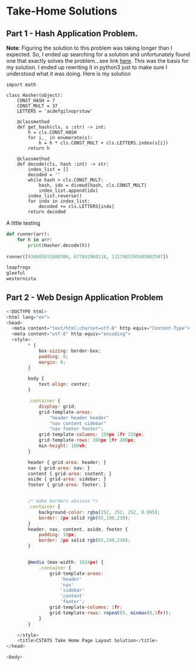 # Take-Home Solutions

## Part 1 - Hash Application Problem.
**Note**: Figuring the solution to this problem was taking longer than I expected. So, I ended up searching for a solution and unfortunately found one that exactly solves the problem...see link [here](https://gist.github.com/srph/925ba1ba511fb5348443). This was the basis for my solution. I ended up rewriting it in python3 just to make sure I understood what it was doing. Here is my solution

```python3
import math

class Hasher(object):
    CONST_HASH = 7
    CONST_MULT = 37
    LETTERS = 'acdefgilnoprstuw'

    @classmethod
    def get_hash(cls, s :str) -> int:
        h = cls.CONST_HASH
        for i,_ in enumerate(s):
            h = h * cls.CONST_MULT + cls.LETTERS.index(s[i])
        return h
    
    @classmethod
    def decode(cls, hash :int) -> str:
        index_list = []
        decoded = ''
        while hash > cls.CONST_MULT:
            hash, idx = divmod(hash, cls.CONST_MULT)
            index_list.append(idx)
        index_list.reverse()
        for indx in index_list:
            decoded += cls.LETTERS[indx]
        return decoded
```

A little testing
```python
def runner(arr):
    for h in arr:
        print(Hasher.decode(h))
        
runner([934605031880300, 677842960118, 1317985395605002507])

leapfrogs
gleeful
westernista
```

 

## Part 2 - Web Design Application Problem

```javascript
<!DOCTYPE html>
<html lang="en">
<head>
  <meta content="text/html;charset=utf-8" http-equiv="Content-Type">
  <meta content="utf-8" http-equiv="encoding">
  <style>
        * {
            box-sizing: border-box;
            padding: 0;
            margin: 0;
        }

        body {
            text-align: center;
        }

        .container {
            display: grid;
            grid-template-areas:
                "header header header"
                "nav content sidebar"
                "nav footer footer";
            grid-template-columns: 150px 1fr 150px;
            grid-template-rows: 200px 1fr 200px;
            min-height: 100vh;
        }

        header { grid-area: header; }
        nav { grid-area: nav; }
        content { grid-area: content; }
        aside { grid-area: sidebar; }
        footer { grid-area: footer; }


        /* make borders obvious */
        .container {
            background-color: rgba(252, 252, 252, 0.995);
            border: 2px solid rgb(85,190,230);
        }
        header, nav, content, aside, footer {
            padding: 10px;
            border: 2px solid rgb(85,190,230);
        }


        @media (max-width: 1024px) {
            .container {
                grid-template-areas:
                    'header'
                    'nav'
                    'sidebar'
                    'content'
                    'footer';
                grid-template-columns: 1fr;
                grid-template-rows: repeat(5, minmax(0,1fr));
            }
        }

    </style>
    <title>CSTATS Take Home Page Layout Solution</title>
</head>

<body>
```
